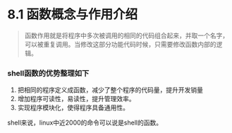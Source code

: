 # 8.1 函数概念与作用介绍

> 函数作用就是将程序中多次被调用的相同的代码组合起来，并取一个名字，可以被重复调用。当修改这部分功能代码时候，只需要修改函数内部的逻辑。



### **shell函数的优势整理如下**

1. 把相同的程序定义成函数，减少了整个程序的代码量，提升开发销量
2. 增加程序可读性，易读性，提升管理效率。
3. 实现程序模块化，使得程序具备通用性。

shell来说，linux中近2000的命令可以说是shell的函数。